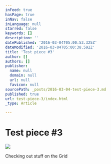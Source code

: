```yaml
---
inFeed: true
hasPage: true
inNav: false
inLanguage: null
starred: false
keywords: []
description: ''
datePublished: '2016-03-04T05:00:53.325Z'
dateModified: '2016-03-04T05:00:38.592Z'
title: 'Test piece #3'
author: []
authors: []
publisher:
  name: null
  domain: null
  url: null
  favicon: null
sourcePath: _posts/2016-03-04-test-piece-3.md
published: true
url: test-piece-3/index.html
_type: Article

---
```

# Test piece \#3
![](https://the-grid-user-content.s3-us-west-2.amazonaws.com/ef599b47-4839-47b1-a1af-b5b8860ae578.jpg)

Checking out stuff on the Grid